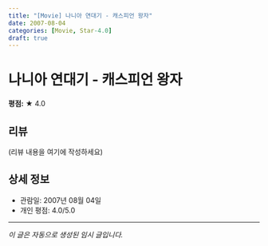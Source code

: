 ```yaml
---
title: "[Movie] 나니아 연대기 - 캐스피언 왕자"
date: 2007-08-04
categories: [Movie, Star-4.0]
draft: true
---
```


# 나니아 연대기 - 캐스피언 왕자

**평점:** ★ 4.0

## 리뷰

(리뷰 내용을 여기에 작성하세요)

## 상세 정보

- 관람일: 2007년 08월 04일
- 개인 평점: 4.0/5.0

---

*이 글은 자동으로 생성된 임시 글입니다.*
